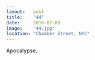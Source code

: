 ```yaml
---
layout:   post
title:    "44"
date:     2016-07-08
image:    "44.jpg"
location: "Chamber Street, NYC"
---
```


Apocalypse.
